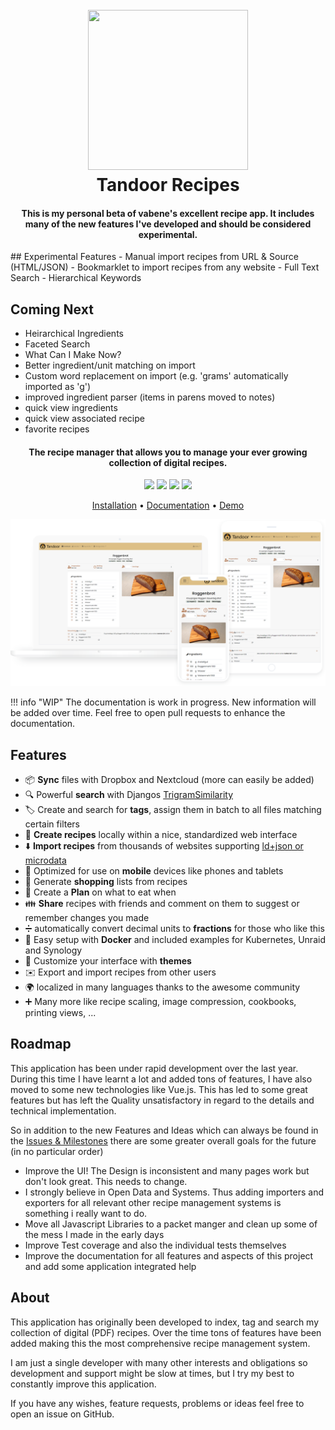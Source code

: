 <h1 align="center">
  <br>
  <a href="https://app.tandoor.dev"><img src="https://github.com/vabene1111/recipes/raw/develop/docs/logo_color.svg" height="256px" width="256px"></a>
  <br>
  Tandoor Recipes
  <br>
</h1>

<h4 align="center">This is my personal beta of vabene's excellent recipe app.  It includes many of the new features I've developed and should be considered experimental.</h4>
## Experimental Features
- Manual import recipes from URL & Source (HTML/JSON)
- Bookmarklet to import recipes from any website
- Full Text Search
- Hierarchical Keywords

## Coming Next
- Heirarchical Ingredients
- Faceted Search
- What Can I Make Now?
- Better ingredient/unit matching on import
- Custom word replacement on import (e.g. 'grams' automatically imported as 'g')
- improved ingredient parser (items in parens moved to notes)
- quick view ingredients
- quick view associated recipe
- favorite recipes

<h4 align="center">The recipe manager that allows you to manage your ever growing collection of digital recipes.</h4>

<p align="center">

<img src="https://github.com/vabene1111/recipes/workflows/Continous%20Integration/badge.svg?branch=develop" >
<img src="https://img.shields.io/github/stars/vabene1111/recipes" >
<img src="https://img.shields.io/github/forks/vabene1111/recipes" >
<img src="https://img.shields.io/docker/pulls/vabene1111/recipes" >

</p>

<p align="center">
<a href="https://docs.tandoor.dev/install/docker.html" rel="noopener noreferrer">Installation</a> •
<a href="https://docs.tandoor.dev/" target="_blank" rel="noopener noreferrer">Documentation</a> •
<a href="https://app.tandoor.dev/" target="_blank" rel="noopener noreferrer">Demo</a>
</p>

![Preview](preview.png)

!!! info "WIP"
    The documentation is work in progress. New information will be added over time.
    Feel free to open pull requests to enhance the documentation.

## Features

- 📦 **Sync** files with Dropbox and Nextcloud (more can easily be added)
- 🔍 Powerful **search** with Djangos [TrigramSimilarity](https://docs.djangoproject.com/en/3.0/ref/contrib/postgres/search/#trigram-similarity)
- 🏷️ Create and search for **tags**, assign them in batch to all files matching certain filters
- 📄 **Create recipes** locally within a nice, standardized web interface
- ⬇️ **Import recipes** from thousands of websites supporting [ld+json or microdata](https://schema.org/Recipe)
- 📱 Optimized for use on **mobile** devices like phones and tablets
- 🛒 Generate **shopping** lists from recipes
- 📆 Create a **Plan** on what to eat when
- 👪 **Share** recipes with friends and comment on them to suggest or remember changes you made
- ➗ automatically convert decimal units to **fractions** for those who like this
- 🐳 Easy setup with **Docker** and included examples for Kubernetes, Unraid and Synology
- 🎨 Customize your interface with **themes**
- ✉️ Export and import recipes from other users
- 🌍 localized in many languages thanks to the awesome community
- ➕ Many more like recipe scaling, image compression, cookbooks, printing views, ...



## Roadmap
This application has been under rapid development over the last year.
During this time I have learnt a lot and added tons of features, I have also moved to some new technologies like Vue.js.
This has led to some great features but has left the Quality unsatisfactory in regard to the details and technical implementation.

So in addition to the new Features and Ideas which can always be found in the [Issues & Milestones](https://github.com/vabene1111/recipes/issues)
there are some greater overall goals for the future (in no particular order)

- Improve the UI! The Design is inconsistent and many pages work but don't look great. This needs to change.
- I strongly believe in Open Data and Systems. Thus adding importers and exporters for all relevant other recipe management systems is something i really want to do.
- Move all Javascript Libraries to a packet manger and clean up some of the mess I made in the early days
- Improve Test coverage and also the individual tests themselves
- Improve the documentation for all features and aspects of this project and add some application integrated help

## About
This application has originally been developed to index, tag and search my collection of digital (PDF) recipes.
Over the time tons of features have been added making this the most comprehensive recipe management system. 

I am just a single developer with many other interests and obligations so development and support might be slow at times, 
but I try my best to constantly improve this application.

If you have any wishes, feature requests, problems or ideas feel free to open an issue on GitHub.
